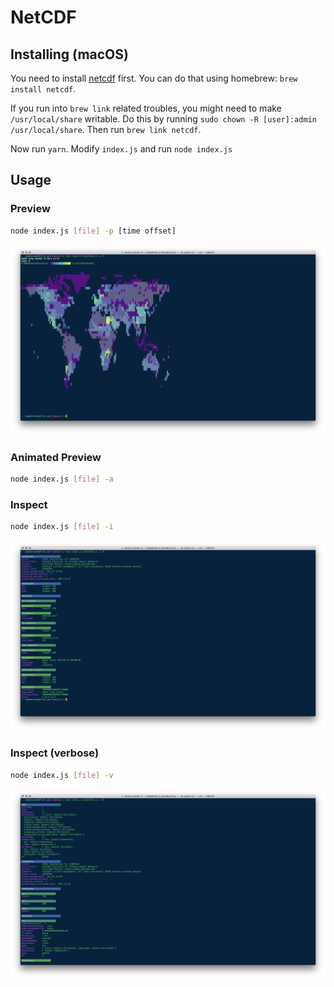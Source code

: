 # NetCDF

## Installing (macOS)

You need to install [netcdf](https://www.unidata.ucar.edu/downloads/netcdf/index.jsp) first. You can do that using homebrew: `brew install netcdf`.

If you run into `brew link` related troubles, you might need to make `/usr/local/share` writable. Do this by running `sudo chown -R [user]:admin /usr/local/share`. Then run `brew link netcdf`.

Now run `yarn`. Modify `index.js` and run `node index.js`


## Usage

### Preview

``` bash
node index.js [file] -p [time offset]
```

![preview](screenshots/preview.png)

### Animated Preview

``` bash
node index.js [file] -a
```

### Inspect

``` bash
node index.js [file] -i
```

![inspect](screenshots/inspect.png)

### Inspect (verbose)

``` bash
node index.js [file] -v
```

![verbose](screenshots/verbose.png)
